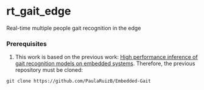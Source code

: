 # rt_gait_edge

Real-time multiple people gait recognition in the edge

### Prerequisites
1. This work is based on the previous work: [High performance inference of gait recognition models on embedded systems](https://www.sciencedirect.com/science/article/pii/S2210537922001457). Therefore, the previous repository must be cloned:
```
git clone https://github.com/PaulaRuizB/Embedded-Gait
```
